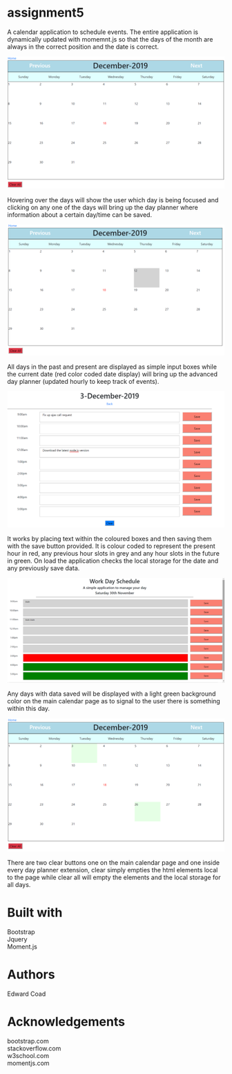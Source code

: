 # assignment5

A calendar application to schedule events. The entire application is dynamically updated with momemnt.js so that the days of the month are always in the correct position and the date is correct. 

![Calendar](/assets/images/indexSS.png?raw=true "Calendar") 

Hovering over the days will show the user which day is being focused and clicking on any one of the days will bring up the day planner where information about a certain day/time can be saved. 

![Hover](/assets/images/hoverSS.png?raw=true "Hover") 

All days in the past and present are displayed as simple input boxes while the current date (red color coded date display) will bring up the advanced day planner (updated hourly to keep track of events). 

![Basic Day](/assets/images/basicDaySS.png?raw=true "Basic Day") 

It works by placing text within the coloured boxes and then saving them with the save button provided. It is colour coded to represent the present hour in red, any previous hour slots in grey and any hour slots in the future in green. On load the application checks the local storage for the date and any previously save data. 

![Day Planner](/assets/images/advDaySS.png?raw=true "Day Planner") 

Any days with data saved will be displayed with a light green background color on the main calendar page as to signal to the user there is something within this day.

![Saved Data](/assets/images/savedSS.png?raw=true "Saved Data") 

There are two clear buttons one on the main calendar page and one inside every day planner extension, clear simply empties the html elements local to the page while clear all will empty the elements and the local storage for all days.

# Built with

Bootstrap\
Jquery\
Moment.js

# Authors 

Edward Coad

# Acknowledgements

bootstrap.com\
stackoverflow.com\
w3school.com\
momentjs.com
